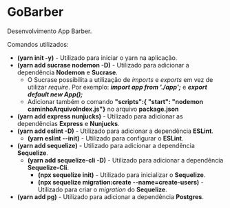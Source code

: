 # GoBarber

Desenvolvimento App Barber.

Comandos utilizados:

- **(yarn init -y)** - Utilizado para iniciar o yarn na aplicação.
- **(yarn add sucrase nodemon -D)** - Utilizado para adicionar a dependência
  **Nodemon** e **Sucrase**.
  - O Sucrase possibilita a utilização de _imports_ e _exports_ em vez de
    utilizar _require_. Por exemplo: **_import app from './app';_** e **_export
    default new App();_**
  - Adicionar também o comando **"scripts":{ "start": "nodemon
    caminhoArquivoIndex.js"}** no arquivo **package.json**
- **(yarn add express nunjucks)** - Utilizado para adicionar as dependências
  **Express** e **Nunjucks**.
- **(yarn add eslint -D)** - Utilizado para adicionar a dependência **ESLint**.
  - **(yarn eslint --init)** - Utilizado para configurar o **ESLint**.
- **(yarn add sequelize)** - Utilizado para adicionar a dependência
  **Sequelize**.
  - **(yarn add sequelize-cli -D)** - Utilizado para adicionar a dependência
    **Sequelize-Cli**.
    - **(npx sequelize init)** - Utilizado para inicializar o **Sequelize**.
    - **(npx sequelize migration:create --name=create-users)** - Utilizado para
      criar o _migration_ do **Sequelize**.
- **(yarn add pg)** - Utilizado para adicionar a dependência **Postgres**.
